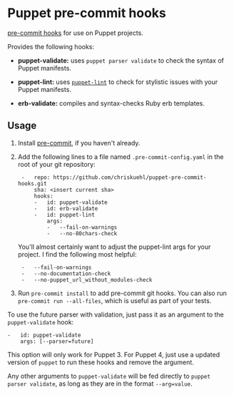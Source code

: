 Puppet pre-commit hooks
=========

[pre-commit hooks](http://pre-commit.com/) for use on Puppet projects.

Provides the following hooks:

* **puppet-validate:** uses `puppet parser validate` to check the syntax of
  Puppet manifests.

* **puppet-lint:** uses [`puppet-lint`](http://puppet-lint.com/) to check for
  stylistic issues with your Puppet manifests.

* **erb-validate:** compiles and syntax-checks Ruby erb templates.

## Usage

1. Install [pre-commit](http://pre-commit.com/), if you haven't already.

2. Add the following lines to a file named `.pre-commit-config.yaml` in the
   root of your git repository:

        -   repo: https://github.com/chriskuehl/puppet-pre-commit-hooks.git
            sha: <insert current sha>
            hooks:
            -   id: puppet-validate
            -   id: erb-validate
            -   id: puppet-lint
                args:
                -   --fail-on-warnings
                -   --no-80chars-check

   You'll almost certainly want to adjust the puppet-lint args for your
   project. I find the following most helpful:

        -   --fail-on-warnings
        -   --no-documentation-check
        -   --no-puppet_url_without_modules-check


3. Run `pre-commit install` to add pre-commit git hooks. You can also run
   `pre-commit run --all-files`, which is useful as part of your tests.

To use the future parser with validation, just pass it as an argument
to the `puppet-validate` hook:

    -   id: puppet-validate
        args: [--parser=future]

This option will only work for Puppet 3. For Puppet 4, just use a
updated version of `puppet` to run these hooks and remove the argument.

Any other arguments to `puppet-validate` will be fed directly to
`puppet parser validate`, as long as they are in the format `--arg=value`.
